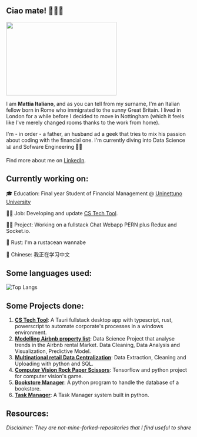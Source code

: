 ## Ciao mate! 💂‍♂️🤌

<img src="https://github.com/mattiaitaliano/mattiaitaliano/assets/102301489/3a650202-69fd-4ef2-85fe-45cf96a3bd83"  width="300" height="200"/>



I am **Mattia Italiano**, and as you can tell from my surname, I'm an Italian  fellow born in Rome who immigrated to the sunny Great Britain. I lived in London for a while before I decided to move in Nottingham (which it feels like I've merely changed rooms thanks to the work from home).

I'm - in order - a father, an husband ad a geek that tries to mix his passion about coding with the financial one. I'm currently diving into Data Science 📊 and Sofware Engineering 🧑‍💻

Find more about me on [LinkedIn](https://www.linkedin.com/in/mattiaitaliano/).

## Currently working on:

🎓 Education: Final year Student of Financial Management @ [Uninettuno University](https://www.uninettunouniversity.net/en/default.aspx)

🧑‍💻 Job: Developing and update [CS Tech Tool](https://github.com/mattiaitaliano/cs-tech-tool).

🧑‍💻 Project: Working on a fullstack Chat Webapp PERN plus Redux and Socket.io.

🦀 Rust: I'm a rustacean wannabe

🐉 Chinese: 我正在学习中文


## Some languages used:

![Top Langs](https://github-readme-stats.vercel.app/api/top-langs/?username=mattiaitaliano&layout=donut-vertical)

## Some Projects done:

1. [**CS Tech Tool**](https://github.com/mattiaitaliano/cs-tech-tool): A Tauri fullstack desktop app with typescript, rust, powerscript to automate corporate's processes in a windows environment.
2. [**Modelling Airbnb property list**](https://github.com/mattiaitaliano/modelling-airbnbs-property-listing-dataset): Data Science Project that analyse trends in the Airbnb rental Market. Data Cleaning, Data Analysis and Visualization, Predictive Model.
3. [**Multinational retail Data Centralization**](https://github.com/mattiaitaliano/multinatinal-reatail): Data Extraction, Cleaning and Uploading with python and SQL.
4. [**Computer Vision Rock Paper Scissors**](https://github.com/mattiaitaliano/computer-vision-rock-paper-scissors): Tensorflow and python project for computer vision's game.
5. [**Bookstore Manager**](https://github.com/mattiaitaliano/bookstore-manager): A python program to handle the database of a bookstore.
6. [**Task Manager**](https://github.com/mattiaitaliano/task-manager): A Task Manager system built in python.


## Resources:

_Disclaimer: They are not-mine-forked-repositories that I find useful to share_
